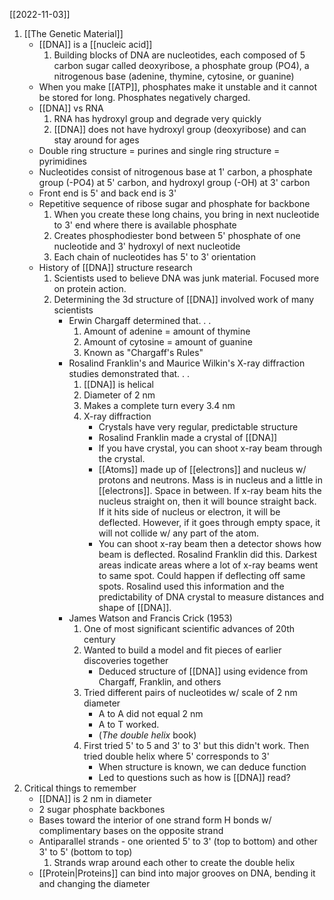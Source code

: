 [[2022-11-03]]

1. [[The Genetic Material]]
	- [[DNA]] is a [[nucleic acid]]
		1. Building blocks of DNA are nucleotides, each composed of 5 carbon sugar called deoxyribose, a phosphate group (PO4), a nitrogenous base (adenine, thymine, cytosine, or guanine)
	- When you make [[ATP]], phosphates make it unstable and it cannot be stored for long. Phosphates negatively charged.
	- [[DNA]] vs RNA
		1. RNA has hydroxyl group and degrade very quickly
		2. [[DNA]] does not have hydroxyl group (deoxyribose) and can stay around for ages
	- Double ring structure = purines and single ring structure = pyrimidines
	- Nucleotides consist of nitrogenous base at 1' carbon, a phosphate group (-PO4) at 5' carbon, and hydroxyl group (-OH) at 3' carbon
	- Front end is 5' and back end is 3'
	- Repetitive sequence of ribose sugar and phosphate for backbone
		1. When you create these long chains, you bring in next nucleotide to 3' end where there is available phosphate
		2. Creates phosphodiester bond between 5' phosphate of one nucleotide and 3' hydroxyl of next nucleotide
		3. Each chain of nucleotides has 5' to 3' orientation
	- History of [[DNA]] structure research
		1. Scientists used to believe DNA was junk material. Focused more on protein action.
		2. Determining the 3d structure of [[DNA]] involved work of many scientists
			- Erwin Chargaff determined that. . .
				1. Amount of adenine = amount of thymine
				2. Amount of cytosine = amount of guanine
				3. Known as "Chargaff's Rules"
			- Rosalind Franklin's and Maurice Wilkin's X-ray diffraction studies demonstrated that. . .
				1. [[DNA]] is helical
				2. Diameter of 2 nm
				3. Makes a complete turn every 3.4 nm
				4. X-ray diffraction
					- Crystals have very regular, predictable structure
					- Rosalind Franklin made a crystal of [[DNA]]
					- If you have crystal, you can shoot x-ray beam through the crystal. 
					- [[Atoms]] made up of [[electrons]] and nucleus w/ protons and neutrons. Mass is in nucleus and a little in [[electrons]]. Space in between. If x-ray beam hits the nucleus straight on, then it will bounce straight back. If it hits side of nucleus or electron, it will be deflected. However, if it goes through empty space, it will not collide w/ any part of the atom.
					- You can shoot x-ray beam then a detector shows how beam is deflected. Rosalind Franklin did this. Darkest areas indicate areas where a lot of x-ray beams went to same spot. Could happen if deflecting off same spots. Rosalind used this information and the predictability of DNA crystal to measure distances and shape of [[DNA]].
			- James Watson and Francis Crick (1953)
				1. One of most significant scientific advances of 20th century
				2. Wanted to build a model and fit pieces of earlier discoveries together
					- Deduced structure of [[DNA]] using evidence from Chargaff, Franklin, and others
				3. Tried different pairs of nucleotides w/ scale of 2 nm diameter
					- A to A did not equal 2 nm
					- A to T worked.
					- (*The double helix* book)
				4. First tried 5' to 5 and 3' to 3' but this didn't work. Then tried double helix where 5' corresponds to 3'
					- When structure is known, we can deduce function
					- Led to questions such as how is [[DNA]] read?
2. Critical things to remember
	- [[DNA]] is 2 nm in diameter
	- 2 sugar phosphate backbones
	- Bases toward the interior of one strand form H bonds w/ complimentary bases on the opposite strand
	- Antiparallel strands - one oriented 5' to 3' (top to bottom) and other 3' to 5' (bottom to top)
		1. Strands wrap around each other to create the double helix
	- [[Protein|Proteins]] can bind into major grooves on DNA, bending it and changing the diameter
